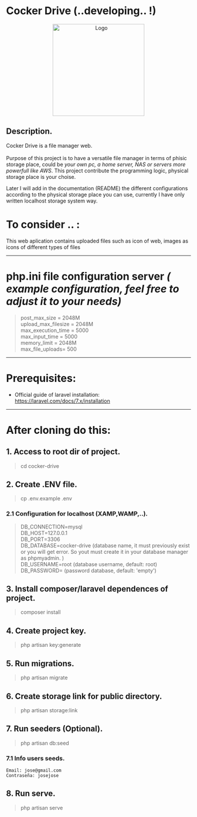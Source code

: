 # Cocker Drive (..developing.. !)

<p align="center">
    <img src="https://i.ibb.co/G7cBHw0/cocker-drive-icon.png" alt="Logo" width="250" height="250">
</p>



## Description.
Cocker Drive is a file manager web. <br><br> Purpose of this project is to have a versatile file manager in terms of phisic storage place, could be *your own pc, a home server, NAS or servers more powerfull like AWS*. This project contribute the  programming logic, physical storage place is your choise.

Later I will add in the documentation (README) the different configurations according to the physical storage place you can use, currently I have only written localhost storage system way.

# To consider .. :

This web aplication contains  uploaded files such as icon of web, images as icons of different types of files

<hr>

# php.ini file configuration server  *( example configuration, feel free to adjust it to your needs)*

> post_max_size = 2048M <br>
upload_max_filesize = 2048M  <br>
max_execution_time = 5000  <br>
max_input_time = 5000  <br>
memory_limit = 2048M  <br>
max_file_uploads= 500 <br>

<hr>

# Prerequisites:

- Official guide of laravel installation: https://laravel.com/docs/7.x/installation

<hr>

# After cloning do this:

## 1. Access to root dir of project.

> cd cocker-drive

## 2. Create .ENV file.

> cp .env.example .env

###  2.1 Configuration for localhost (XAMP,WAMP,..).

> DB_CONNECTION=mysql <br>
DB_HOST=127.0.0.1 <br>
DB_PORT=3306 <br>
DB_DATABASE=cocker-drive (database name, it must previously exist  or you will get error. So yout must create it in your database manager as phpmyadmin. )<br>
DB_USERNAME=root (database username, default: root) <br>
DB_PASSWORD= (password  database, default: 'empty') <br>


## 3. Install composer/laravel dependences of project.

> composer install

## 4. Create project key.

> php artisan key:generate

## 5. Run migrations.

> php artisan migrate

## 6. Create storage link for public directory.

> php artisan storage:link

## 7. Run seeders (Optional).

> php artisan db:seed

### 7.1 Info users seeds.

    Email: jose@gmail.com
    Contraseña: josejose 

## 8. Run serve.

> php artisan serve
